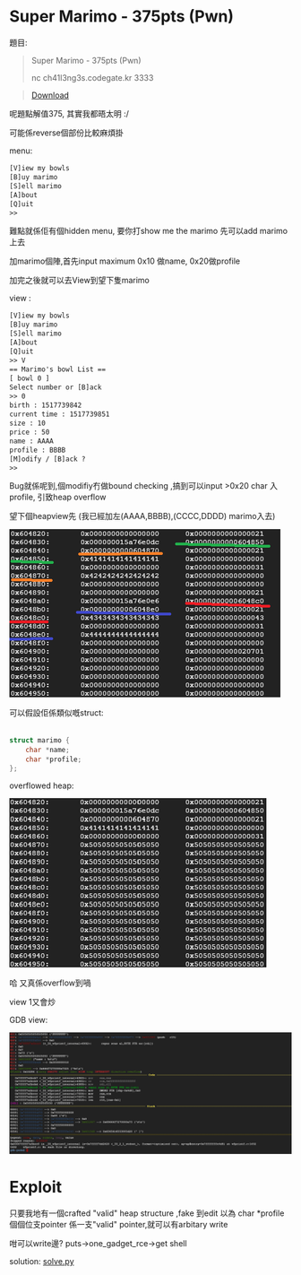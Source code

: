 # Super Marimo - 375pts (Pwn)

題目:


>Super Marimo - 375pts (Pwn)
>
>nc ch41l3ng3s.codegate.kr 3333

>[Download](7ae39f9f3910ac6928dffc35a2b25548)



呢題點解值375, 其實我都晤太明 :/

可能係reverse個部份比較麻煩掛


menu:

```
[V]iew my bowls
[B]uy marimo
[S]ell marimo
[A]bout
[Q]uit
>> 

```


難點就係佢有個hidden menu, 要你打show me the marimo 先可以add marimo 上去

加marimo個陣,首先input maximum 0x10 做name, 0x20做profile

加完之後就可以去View到望下隻marimo


view :

```
[V]iew my bowls
[B]uy marimo
[S]ell marimo
[A]bout
[Q]uit
>> V
== Marimo's bowl List ==
[ bowl 0 ]
Select number or [B]ack
>> 0
birth : 1517739842
current time : 1517739851
size : 10
price : 50
name : AAAA
profile : BBBB
[M]odify / [B]ack ?
>> 

```

Bug就係呢到,個modifiy冇做bound checking ,搞到可以input >0x20 char 入profile, 引致heap overflow


望下個heapview先 (我已經加左(AAAA,BBBB),(CCCC,DDDD) marimo入去)


![alt text](cg1.png)




可以假設佢係類似嘅struct:

```C++

struct marimo {
    char *name;
    char *profile;
};


```

overflowed heap:

![alt text](cg2.png)


哈 又真係overflow到喎



view 1又會炒

GDB view:


![alt text](cg3.png)



# Exploit

只要我地有一個crafted "valid" heap structure ,fake 到edit 以為 char *profile  個個位支pointer 係一支"valid" pointer,就可以有arbitary write

咁可以write邊? puts->one_gadget_rce->get shell


solution: [solve.py](solve.py)

